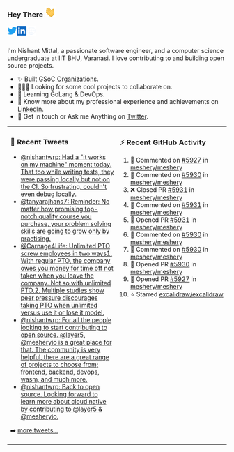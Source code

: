 ### Hey There <img src="./assets/wave.gif" width="25px">
<a href="http://urls.nishantwrp.com/github-to-twitter" target="_blank">
  <img align="left" alt="Nishant's Twitter" width="22px" src="./assets/twitter.svg" />
</a>
<a href="http://urls.nishantwrp.com/github-to-linkedin" target="_blank">
  <img align="left" alt="Nishant's LinkedIn" width="22px" src="./assets/linkedin.svg" />
</a>
<a href="http://urls.nishantwrp.com/github-to-site" target="_blank">
  <img align="left" alt="Nishant's Site" width="22px" src="./assets/globe.svg" />
</a>
<br /><br />

I'm Nishant Mittal, a passionate software engineer, and a computer science undergraduate at IIT BHU, Varanasi. I love contributing to and building open source projects.

- ✨ Built [GSoC Organizations](https://www.gsocorganizations.dev/).
- 👨🏽‍💻 Looking for some cool projects to collaborate on.
- 🌱 Learning GoLang & DevOps.
- 🚀 Know more about my professional experience and achievements on [LinkedIn](http://urls.nishantwrp.com/github-to-linkedin).
- 💬 Get in touch or Ask me Anything on [Twitter](http://urls.nishantwrp.com/github-to-twitter).

<table><tr>
<td valign="top" width="50%">

### 📱 Recent Tweets
<!-- TWITTER:START -->
- [@nishantwrp: Had a &quot;it works on my machine&quot; moment today. That too while writing tests, they were passing locally but not on the CI. So frustrating, couldn&#39;t even debug locally.](https://rss.app/articles/cb4e791f6f6d729c074351566bd3a7c508111d6e1136a1e9c3ec930d979628d4f61eb1492ac7df6df6a6687dd711099b66d368e1ca107d1c83)
- [@tanyarajhans7: Reminder: No matter how promising top-notch quality course you purchase, your problem solving skills are going to grow only by practising.](https://rss.app/articles/cb4e791f6f6d729c074351566bd3a7c508111d6e0b3ebcf8c3f086108d8769d4b550b648389c9b2beca36f78de11099a62d76ce7c51179128c3cc466)
- [@Carnage4Life: Unlimited PTO screw employees in two ways1. With regular PTO, the company owes you money for time off not taken when you leave the company. Not so with unlimited PTO.2. Multiple studies show peer pressure discourages taking PTO when unlimited versus use it or lose it model.](https://rss.app/articles/cb4e791f6f6d729c074351566bd3a7c508111d6e3c3ea0efc3e5824ea98f61c2ad0cb15d2d9d9d77f2a76f7cdc16079b66d76ae5c5147a168f3ac3)
- [@nishantwrp: For all the people looking to start contributing to open source. @layer5, @mesheryio is a great place for that. The community is very helpful, there are a great range of projects to choose from; frontend, backend, devops, wasm, and much more.](https://rss.app/articles/cb4e791f6f6d729c074351566bd3a7c508111d6e1136a1e9c3ec930d979628d4f61eb1492ac7df6df6a26d74de110b9365d56ae9c71b7c138d)
- [@nishantwrp: Back to open source. Looking forward to learn more about cloud native by contributing to @layer5 &amp; @mesheryio.](https://rss.app/articles/cb4e791f6f6d729c074351566bd3a7c508111d6e1136a1e9c3ec930d979628d4f61eb1492ac7df6df6a26d74df10089768dd6de2ca1479108a)
<!-- TWITTER:END -->
➡️ [more tweets...](http://urls.nishantwrp.com/github-to-twitter)

</td>
<td valign="top" width="50%">

### ⚡ Recent GitHub Activity
<!--RECENT_ACTIVITY:start-->
1. 💬 Commented on [#5927](https://github.com/meshery/meshery/pull/5927#issuecomment-1201629492) in [meshery/meshery](https://github.com/meshery/meshery)
2. 💬 Commented on [#5930](https://github.com/meshery/meshery/pull/5930#issuecomment-1201627321) in [meshery/meshery](https://github.com/meshery/meshery)
3. ❌ Closed PR [#5931](https://github.com/meshery/meshery/pull/5931) in [meshery/meshery](https://github.com/meshery/meshery)
4. 💬 Commented on [#5931](https://github.com/meshery/meshery/pull/5931#issuecomment-1201620619) in [meshery/meshery](https://github.com/meshery/meshery)
5. 💪 Opened PR [#5931](https://github.com/meshery/meshery/pull/5931) in [meshery/meshery](https://github.com/meshery/meshery)
6. 💬 Commented on [#5930](https://github.com/meshery/meshery/pull/5930#discussion_r934389984) in [meshery/meshery](https://github.com/meshery/meshery)
7. 💬 Commented on [#5930](https://github.com/meshery/meshery/pull/5930#discussion_r934389086) in [meshery/meshery](https://github.com/meshery/meshery)
8. 💪 Opened PR [#5930](https://github.com/meshery/meshery/pull/5930) in [meshery/meshery](https://github.com/meshery/meshery)
9. 💪 Opened PR [#5927](https://github.com/meshery/meshery/pull/5927) in [meshery/meshery](https://github.com/meshery/meshery)
10. ⭐ Starred [excalidraw/excalidraw](https://github.com/excalidraw/excalidraw)
<!--RECENT_ACTIVITY:end-->

</td>
</tr></table>
